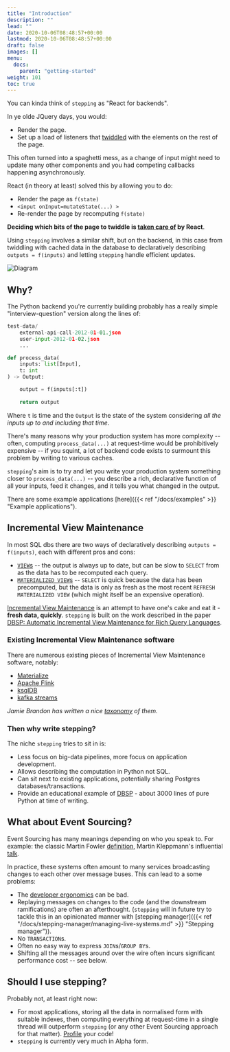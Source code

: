 ```yaml
---
title: "Introduction"
description: ""
lead: ""
date: 2020-10-06T08:48:57+00:00
lastmod: 2020-10-06T08:48:57+00:00
draft: false
images: []
menu:
  docs:
    parent: "getting-started"
weight: 101
toc: true
---
```


You can kinda think of `stepping` as "React for backends". 

In ye olde JQuery days, you would:

- Render the page.
- Set up a load of listeners that [twiddled](https://stackoverflow.com/questions/11189136/fire-oninput-event-with-jquery) with the elements on the rest of the page.

This often turned into a spaghetti mess, as a change of input might need to update many other components and you had competing callbacks happening asynchronously. 

React (in theory at least) solved this by allowing you to do:

- Render the page as `f(state)`
- `<input onInput=mutateState(...) >`
- Re-render the page by recomputing `f(state)`

**Deciding which bits of the page to twiddle is [taken care of](https://leontrolski.github.io/33-line-react.html) by React**. 

Using `stepping` involves a similar shift, but on the backend, in this case from twiddling with cached data in the database to declaratively describing `outputs = f(inputs)` and letting `stepping` handle efficient updates. 

![Diagram](/images/stepping-frontpage.svg)

## Why?

The Python backend you're currently building probably has a really simple "interview-question" version along the lines of:

```python
test-data/
    external-api-call-2012-01-01.json
    user-input-2012-01-02.json
    ...

def process_data(
    inputs: list[Input],
    t: int
) -> Output:

    output = f(inputs[:t])
    
    return output
```

Where `t` is time and the `Output` is the state of the system considering _all the inputs up to and including that time_.

There's many reasons why your production system has more complexity -- often, computing `process_data(...)` at request-time would be prohibitively expensive -- if you squint, a lot of backend code exists to surmount this problem by writing to various caches. 

`stepping`'s aim is to try and let you write your production system something closer to `process_data(...)` -- you describe a rich, declarative function of all your inputs, feed it changes, and it tells you what changed in the output.

There are some example applications [here]({{< ref "/docs/examples" >}} "Example applications").


## Incremental View Maintenance

In most SQL dbs there are two ways of declaratively describing `outputs = f(inputs)`, each with different pros and cons:

- [`VIEW`s](https://www.postgresql.org/docs/current/sql-createview.html) -- the output is always up to date, but can be slow to `SELECT` from as the data has to be recomputed each query.
- [`MATERIALIZED VIEW`s](https://www.postgresql.org/docs/current/rules-materializedviews.html) -- `SELECT` is quick because the data has been precomputed, but the data is only as fresh as the most recent `REFRESH MATERIALIZED VIEW` (which might itself be an expensive operation).

[Incremental View Maintenance](https://scholar.google.com/scholar?hl=en&as_sdt=0%2C5&q=incremental+view+maintenance&btnG=) is an attempt to have one's cake and eat it - **fresh data, quickly**. `stepping` is built on the work described in the paper [DBSP: Automatic Incremental View Maintenance for Rich Query Languages](https://arxiv.org/pdf/2203.16684.pdf).

### Existing Incremental View Maintenance software

There are numerous existing pieces of Incremental View Maintenance software, notably:

- [Materialize](https://materialize.com/)
- [Apache Flink](https://flink.apache.org/)
- [ksqlDB](https://ksqldb.io/)
- [kafka streams](https://kafka.apache.org/documentation/streams/)


_Jamie Brandon has written a nice [taxonomy](https://www.scattered-thoughts.net/writing/an-opinionated-map-of-incremental-and-streaming-systems/) of them._


### Then why write stepping?

The niche `stepping` tries to sit in is:

- Less focus on big-data pipelines, more focus on application development.
- Allows describing the computation in Python not SQL.
- Can sit next to existing applications, potentially sharing Postgres databases/transactions.
- Provide an educational example of [DBSP](https://arxiv.org/pdf/2203.16684.pdf) - about 3000 lines of pure Python at time of writing.

## What about Event Sourcing?

Event Sourcing has many meanings depending on who you speak to. For example: the classic Martin Fowler [definition](https://martinfowler.com/eaaDev/EventSourcing.html), Martin Kleppmann's influential [talk](https://www.confluent.io/en-gb/blog/turning-the-database-inside-out-with-apache-samza/).

In practice, these systems often amount to many services broadcasting changes to each other over message buses. This can lead to a some problems:

- The [developer ergonomics](https://leontrolski.github.io/cmd-click-manifesto.html) can be bad.
- Replaying messages on changes to the code (and the downstream ramifications) are often an afterthought. (`stepping` will in future try to tackle this in an opinionated manner with [stepping manager]({{< ref "/docs/stepping-manager/managing-live-systems.md" >}} "Stepping manager")).
- No `TRANSACTION`s.
- Often no easy way to express `JOIN`s/`GROUP BY`s.
- Shifting all the messages around over the wire often incurs significant performance cost -- see below.

## Should I use stepping?

Probably not, at least right now:

- For most applications, storing all the data in normalised form with suitable indexes, then computing everything at request-time in a single thread will outperform `stepping` (or any other Event Sourcing approach for that matter). [Profile](https://jiffyclub.github.io/snakeviz/) your code!
- `stepping` is currently very much in Alpha form.
